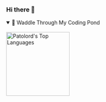### Hi there 👋

<details open>
  <summary> 
🦆 Waddle Through My Coding Pond
    </summary>
  <br>
<img align="left" alt="Patolord's Top Languages" src="https://github-readme-stats.vercel.app/api/top-langs?username=Patolord&langs_count=4&layout=compact&theme=react&bg_color=FFFFFF&title_color=68C3D4&text_color=000000&icon_color=F8D866&border_color=1F222E&hide=CSS,HTML,c%2B%2B,Ren'Py"  height="170px" />

</details>


